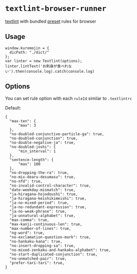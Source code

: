# `textlint-browser-runner`

[textlint](https://github.com/textlint/textlint "textlint") with bundled [preset](https://www.npmjs.com/package/textlint-rule-preset-mobilus) rules for browser

## Usage

```
window.kuromojin = {
  dicPath: "./dict/"
};
var linter = new Textlint(options);
linter.lintText('お刺身が食べれない').then(console.log).catch(console.log)
```

## Options

You can set rule option with each `ruleId` similar to `.textlintrc`



Default:
```
{
  "max-ten": {
      "max": 3
  },
  "no-doubled-conjunctive-particle-ga": true,
  "no-doubled-conjunction": true,
  "no-double-negative-ja": true,
  "no-doubled-joshi": {
      "min_interval": 1
  },
  "sentence-length": {
      "max": 100
  },
  "no-dropping-the-ra": true,
  "no-mix-dearu-desumasu": true,
  "no-nfd": true,
  "no-invalid-control-character": true,
  "date-weekday-mismatch": true,
  "ja-hiragana-hojodoushi": true,
  "ja-hiragana-keishikimeishi": true,
  "ja-no-mixed-period": true,
  "ja-no-redundant-expression": true,
  "ja-no-weak-phrase": true,
  "ja-unnatural-alphabet": true,
  "max-comma": true,
  "max-kanji-continuous-len": true,
  "max-number-of-lines": true,
  "ng-word": true,
  "no-exclamation-question-mark": true,
  "no-hankaku-kana": true,
  "no-insert-dropping-sa": true,
  "no-mixed-zenkaku-and-hankaku-alphabet": true,
  "no-start-duplicated-conjunction": true,
  "no-unmatched-pair": true,
  "prefer-tari-tari": true,
}
```

